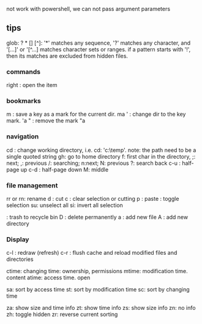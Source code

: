 not work
with powershell, we can not pass argument parameters
## tips
glob: ? * [] [^]:  '*' matches any sequence, '?' matches any character, and '[...]' or '[^...] matches character sets or ranges.
if a pattern starts with '!', then its matches are excluded from hidden files.
### commands
right : open the item

### bookmarks
m  : save a key as a mark for the current dir. ma
'  : change dir to the key mark. 'a
"  : remove the mark "a
### navigation
cd : change working directory, i.e. cd: 'c:\temp'. note: the path need to be a single quoted string
gh: go to home directory
f: first char in the directory, ;: next; ,: previous
/: searching; n:next; N: previous
?: search back
c-u : half-page up
c-d : half-page down
M: middle

### file management
rr or rn: rename
d : cut
c : clear selection or cutting
p : paste
<space>: toggle selection
su: unselect all
si: invert all selection

<delete>: trash to recycle bin
D : delete permanently
a : add new file
A : add new directory


### Display
c-l : redraw (refresh)
c-r : flush cache and reload modified files and directories

ctime: changing time: ownership, permissions
mtime: modification time. content
atime: access time. open

sa: sort by access time
st: sort by modification time
sc: sort by changing time

za: show size and time info
zt: show time info
zs: show size info
zn: no info
zh: toggle hidden
zr: reverse current sorting
